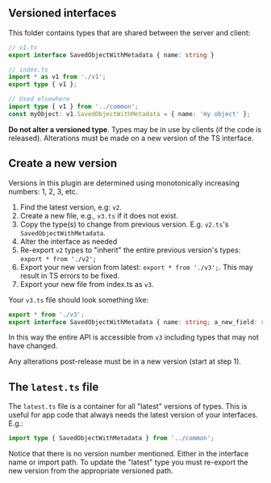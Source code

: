 ## Versioned interfaces

This folder contains types that are shared between the server and client:

```ts
// v1.ts
export interface SavedObjectWithMetadata { name: string }

// index.ts
import * as v1 from './v1';
export type { v1 };

// Used elsewhere
import type { v1 } from '../common';
const myObject: v1.SavedObjectWithMetadata = { name: 'my object' };
```

**Do not alter a versioned type**. Types may be in use by clients (if the code is released).
Alterations must be made on a new version of the TS interface.

## Create a new version

Versions in this plugin are determined using monotonically increasing numbers: 1, 2, 3, etc.

1. Find the latest version, e.g: `v2`.
2. Create a new file, e.g., `v3.ts` if it does not exist.
3. Copy the type(s) to change from previous version. E.g. `v2.ts`'s `SavedObjectWithMetadata`.
4. Alter the interface as needed
5. Re-export `v2` types to "inherit" the entire previous version's types: `export * from './v2';`
6. Export your new version from latest: `export * from './v3';`. This may result in TS errors
   to be fixed.
7. Export your new file from index.ts as `v3`.

Your `v3.ts` file should look something like:

```ts
export * from './v3';
export interface SavedObjectWithMetadata { name: string; a_new_field: string; }
```

In this way the entire API is accessible from `v3` including types that may
not have changed.

Any alterations post-release must be in a new version (start at step 1).


## The `latest.ts` file

The `latest.ts` file is a container for all "latest" versions of types. This is useful
for app code that always needs the latest version of your interfaces. E.g.:

```ts
import type { SavedObjectWithMetadata } from '../common';
```

Notice that there is no version number mentioned. Either in the interface name
or import path. To update the "latest" type you must re-export the new version
from the appropriate versioned path.
